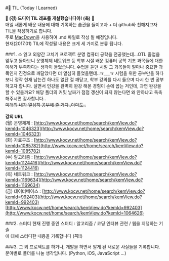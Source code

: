 #📝 TIL (Today I Learned)

**🎉 (경) 드디어  TIL 레포를 개설했습니다아! (축) 🎉**<br>
매일 새롭게 배운 내용에 대해 기록하는 습관을 들이고자 + 더 github와 친해지고자 TIL을 작성하기로 합니다.<br>
주로 [MacDown](http://macdown.uranusjr.com/)을 사용하여 .md 파일로 작성 될 예정입니다.<br>
현재(2017.01) TIL에 작성될 내용은 크게 세 가지로 분류 됩니다. <br>

###1. 소 잃고 외양간 고치기 프로젝트
분명 컴퓨터 공학을 전공했는데...OTL 졸업을 앞두고 돌아보니 운영체제 네트워크 등 학부 시절 배운 컴퓨터 공학 기초 과목들에 대한 이해가 부족하다는 생각이 들었습니다. 수업을 듣던 시절 그 과목들이 얼마나 중요한 과목인지 진정으로 깨달았다면 더 열심히 들었을텐데..ㅠ___ㅠ 시험을 위한 공부만을 하다 보니 정작 현재 남는건 하나도 없단 걸 깨닫고, 학부 강의를 다시 들으며 다시 한 번 공부하고자 합니다. 살면서 인강을 완벽히 완강 해본 경험이 손에 꼽는 저인데, 과연 완강을 할 수 있을까요? 해당 폴더의 커밋 날짜가 점점 갱신이 되지 않는다면 왜 안하냐고 독촉해주시면 감사합니다.. <br><del>미래의 내가 열심히 공부해 줄 거다..아마도..</del><br><br>
**강의 URL** <br>
(월) 운영체제 : [http://www.kocw.net/home/search/kemView.do?kemId=1046323](http://www.kocw.net/home/search/kemView.do?kemId=1046323)<br>
(화) 자료구조 : [http://www.kocw.net/home/search/kemView.do?kemId=1085782](http://www.kocw.net/home/search/kemView.do?kemId=1085782)<br>
(수) 알고리즘 : [http://www.kocw.net/home/search/kemView.do?kemId=1124416](http://www.kocw.net/home/search/kemView.do?kemId=1124416)<br>
(목) 네트워크 : [http://www.kocw.net/home/search/kemView.do?kemId=1169634](http://www.kocw.net/home/search/kemView.do?kemId=1169634)<br>
(금) 데이터베이스 :
[http://www.kocw.net/home/search/kemView.do?kemId=992403](http://www.kocw.net/home/search/kemView.do?kemId=992403)<br>
[http://www.kocw.net/home/search/kemView.do?kemId=992403](http://www.kocw.net/home/search/kemView.do?kemId=1064626)<br>

###2. 스터디
현재 진행 중인 스터디 : 알고리즘 / 코딩 인터뷰 관련 / 웹을 지탱하는 기술<br>
에 대해 스터디한 내용을 기록합니다 (꼭!!)

###3. 그 외
프로젝트를 하거나,  개발을 하면서 알게 된 새로운 사실들을 기록합니다. 분야별로 폴더를 나눌 생각입니다. (Python, iOS, JavaScript ...) <br>

